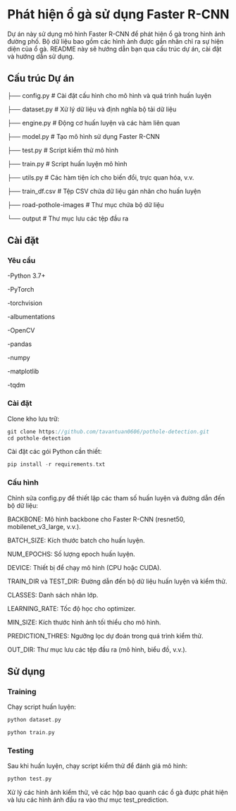 # Phát hiện ổ gà sử dụng Faster R-CNN

Dự án này sử dụng mô hình Faster R-CNN để phát hiện ổ gà trong hình ảnh đường phố. Bộ dữ liệu bao gồm các hình ảnh được gắn nhãn chỉ ra sự hiện diện của ổ gà. README này sẽ hướng dẫn bạn qua cấu trúc dự án, cài đặt và hướng dẫn sử dụng.

## Cấu trúc Dự án


├── config.py            # Cài đặt cấu hình cho mô hình và quá trình huấn luyện

├── dataset.py           # Xử lý dữ liệu và định nghĩa bộ tải dữ liệu

├── engine.py            # Động cơ huấn luyện và các hàm liên quan

├── model.py             # Tạo mô hình sử dụng Faster R-CNN

├── test.py              # Script kiểm thử mô hình

├── train.py             # Script huấn luyện mô hình

├── utils.py             # Các hàm tiện ích cho biến đổi, trực quan hóa, v.v.

├── train_df.csv         # Tệp CSV chứa dữ liệu gán nhãn cho huấn luyện

├── road-pothole-images  # Thư mục chứa bộ dữ liệu

└── output               # Thư mục lưu các tệp đầu ra

## Cài đặt

### Yêu cầu

-Python 3.7+

-PyTorch

-torchvision

-albumentations

-OpenCV

-pandas

-numpy

-matplotlib

-tqdm

### Cài đặt

Clone kho lưu trữ:
```c
git clone https://github.com/tavantuan0606/pothole-detection.git
cd pothole-detection
```
Cài đặt các gói Python cần thiết:
```c
pip install -r requirements.txt
```
### Cấu hình

Chỉnh sửa config.py để thiết lập các tham số huấn luyện và đường dẫn đến bộ dữ liệu:

BACKBONE: Mô hình backbone cho Faster R-CNN (resnet50, mobilenet_v3_large, v.v.).

BATCH_SIZE: Kích thước batch cho huấn luyện.

NUM_EPOCHS: Số lượng epoch huấn luyện.

DEVICE: Thiết bị để chạy mô hình (CPU hoặc CUDA).

TRAIN_DIR và TEST_DIR: Đường dẫn đến bộ dữ liệu huấn luyện và kiểm thử.

CLASSES: Danh sách nhãn lớp.

LEARNING_RATE: Tốc độ học cho optimizer.

MIN_SIZE: Kích thước hình ảnh tối thiểu cho mô hình.

PREDICTION_THRES: Ngưỡng lọc dự đoán trong quá trình kiểm thử.

OUT_DIR: Thư mục lưu các tệp đầu ra (mô hình, biểu đồ, v.v.).

## Sử dụng

### Training

Chạy script huấn luyện:
```c
python dataset.py
```

```c
python train.py
```

### Testing

Sau khi huấn luyện, chạy script kiểm thử để đánh giá mô hình:
```c
python test.py
```
Xử lý các hình ảnh kiểm thử, vẽ các hộp bao quanh các ổ gà được phát hiện và lưu các hình ảnh đầu ra vào thư mục test_prediction.
